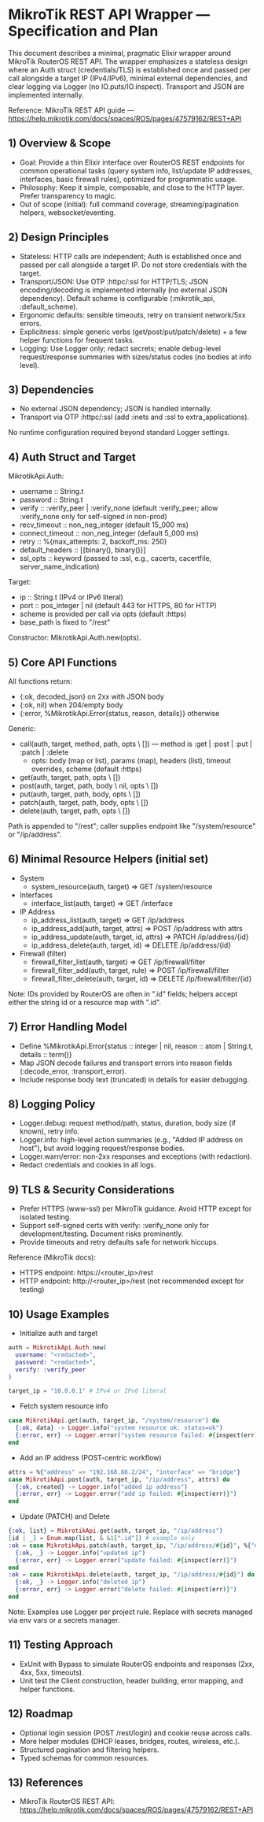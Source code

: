 # MikroTik REST API Wrapper — Specification and Plan

This document describes a minimal, pragmatic Elixir wrapper around MikroTik RouterOS REST API. The wrapper emphasizes a stateless design where an Auth struct (credentials/TLS) is established once and passed per call alongside a target IP (IPv4/IPv6), minimal external dependencies, and clear logging via Logger (no IO.puts/IO.inspect). Transport and JSON are implemented internally.

Reference: MikroTik REST API guide — https://help.mikrotik.com/docs/spaces/ROS/pages/47579162/REST+API


## 1) Overview & Scope

- Goal: Provide a thin Elixir interface over RouterOS REST endpoints for common operational tasks (query system info, list/update IP addresses, interfaces, basic firewall rules), optimized for programmatic usage.
- Philosophy: Keep it simple, composable, and close to the HTTP layer. Prefer transparency to magic.
- Out of scope (initial): full command coverage, streaming/pagination helpers, websocket/eventing.


## 2) Design Principles

- Stateless: HTTP calls are independent; Auth is established once and passed per call alongside a target IP. Do not store credentials with the target.
- Transport/JSON: Use OTP :httpc/:ssl for HTTP/TLS; JSON encoding/decoding is implemented internally (no external JSON dependency). Default scheme is configurable (:mikrotik_api, :default_scheme).
- Ergonomic defaults: sensible timeouts, retry on transient network/5xx errors.
- Explicitness: simple generic verbs (get/post/put/patch/delete) + a few helper functions for frequent tasks.
- Logging: Use Logger only; redact secrets; enable debug-level request/response summaries with sizes/status codes (no bodies at info level).


## 3) Dependencies

- No external JSON dependency; JSON is handled internally.
- Transport via OTP :httpc/:ssl (add :inets and :ssl to extra_applications).

No runtime configuration required beyond standard Logger settings.


## 4) Auth Struct and Target

MikrotikApi.Auth:
- username :: String.t
- password :: String.t
- verify :: :verify_peer | :verify_none (default :verify_peer; allow :verify_none only for self-signed in non-prod)
- recv_timeout :: non_neg_integer (default 15_000 ms)
- connect_timeout :: non_neg_integer (default 5_000 ms)
- retry :: %{max_attempts: 2, backoff_ms: 250}
- default_headers :: [{binary(), binary()}]
- ssl_opts :: keyword (passed to :ssl, e.g., cacerts, cacertfile, server_name_indication)

Target:
- ip :: String.t (IPv4 or IPv6 literal)
- port :: pos_integer | nil (default 443 for HTTPS, 80 for HTTP)
- scheme is provided per call via opts (default :https)
- base_path is fixed to "/rest"

Constructor: MikrotikApi.Auth.new(opts).


## 5) Core API Functions

All functions return:
- {:ok, decoded_json} on 2xx with JSON body
- {:ok, nil} when 204/empty body
- {:error, %MikrotikApi.Error{status, reason, details}} otherwise

Generic:
- call(auth, target, method, path, opts \\ []) — method is :get | :post | :put | :patch | :delete
  - opts: body (map or list), params (map), headers (list), timeout overrides, scheme (default :https)
- get(auth, target, path, opts \\ [])
- post(auth, target, path, body \\ nil, opts \\ [])
- put(auth, target, path, body, opts \\ [])
- patch(auth, target, path, body, opts \\ [])
- delete(auth, target, path, opts \\ [])

Path is appended to "/rest"; caller supplies endpoint like "/system/resource" or "/ip/address".


## 6) Minimal Resource Helpers (initial set)

- System
  - system_resource(auth, target) => GET /system/resource
- Interfaces
  - interface_list(auth, target) => GET /interface
- IP Address
  - ip_address_list(auth, target) => GET /ip/address
  - ip_address_add(auth, target, attrs) => POST /ip/address with attrs
  - ip_address_update(auth, target, id, attrs) => PATCH /ip/address/{id}
  - ip_address_delete(auth, target, id) => DELETE /ip/address/{id}
- Firewall (filter)
  - firewall_filter_list(auth, target) => GET /ip/firewall/filter
  - firewall_filter_add(auth, target, rule) => POST /ip/firewall/filter
  - firewall_filter_delete(auth, target, id) => DELETE /ip/firewall/filter/{id}

Note: IDs provided by RouterOS are often in ".id" fields; helpers accept either the string id or a resource map with ".id".


## 7) Error Handling Model

- Define %MikrotikApi.Error{status :: integer | nil, reason :: atom | String.t, details :: term()}
- Map JSON decode failures and transport errors into reason fields (:decode_error, :transport_error).
- Include response body text (truncated) in details for easier debugging.


## 8) Logging Policy

- Logger.debug: request method/path, status, duration, body size (if known), retry info.
- Logger.info: high-level action summaries (e.g., "Added IP address on host"), but avoid logging request/response bodies.
- Logger.warn/error: non-2xx responses and exceptions (with redaction).
- Redact credentials and cookies in all logs.


## 9) TLS & Security Considerations

- Prefer HTTPS (www-ssl) per MikroTik guidance. Avoid HTTP except for isolated testing.
- Support self-signed certs with verify: :verify_none only for development/testing. Document risks prominently.
- Provide timeouts and retry defaults safe for network hiccups.

Reference (MikroTik docs):
- HTTPS endpoint: https://<router_ip>/rest
- HTTP endpoint: http://<router_ip>/rest (not recommended except for testing)


## 10) Usage Examples

- Initialize auth and target

```elixir path=null start=null
auth = MikrotikApi.Auth.new(
  username: "<redacted>",
  password: "<redacted>",
  verify: :verify_peer
)

target_ip = "10.0.0.1" # IPv4 or IPv6 literal
```

- Fetch system resource info

```elixir path=null start=null
case MikrotikApi.get(auth, target_ip, "/system/resource") do
  {:ok, data} -> Logger.info("system resource ok: status=ok")
  {:error, err} -> Logger.error("system resource failed: #{inspect(err)}")
end
```

- Add an IP address (POST-centric workflow)

```elixir path=null start=null
attrs = %{"address" => "192.168.88.2/24", "interface" => "bridge"}
case MikrotikApi.post(auth, target_ip, "/ip/address", attrs) do
  {:ok, created} -> Logger.info("added ip address")
  {:error, err} -> Logger.error("add ip failed: #{inspect(err)}")
end
```

- Update (PATCH) and Delete

```elixir path=null start=null
{:ok, list} = MikrotikApi.get(auth, target_ip, "/ip/address")
[id | _] = Enum.map(list, & &1[".id"]) # example only
:ok = case MikrotikApi.patch(auth, target_ip, "/ip/address/#{id}", %{"disabled" => "no"}) do
  {:ok, _} -> Logger.info("updated ip")
  {:error, err} -> Logger.error("update failed: #{inspect(err)}")
end
:ok = case MikrotikApi.delete(auth, target_ip, "/ip/address/#{id}") do
  {:ok, _} -> Logger.info("deleted ip")
  {:error, err} -> Logger.error("delete failed: #{inspect(err)}")
end
```

Note: Examples use Logger per project rule. Replace <redacted> with secrets managed via env vars or a secrets manager.


## 11) Testing Approach

- ExUnit with Bypass to simulate RouterOS endpoints and responses (2xx, 4xx, 5xx, timeouts).
- Unit test the Client construction, header building, error mapping, and helper functions.


## 12) Roadmap

- Optional login session (POST /rest/login) and cookie reuse across calls.
- More helper modules (DHCP leases, bridges, routes, wireless, etc.).
- Structured pagination and filtering helpers.
- Typed schemas for common resources.


## 13) References

- MikroTik RouterOS REST API: https://help.mikrotik.com/docs/spaces/ROS/pages/47579162/REST+API

